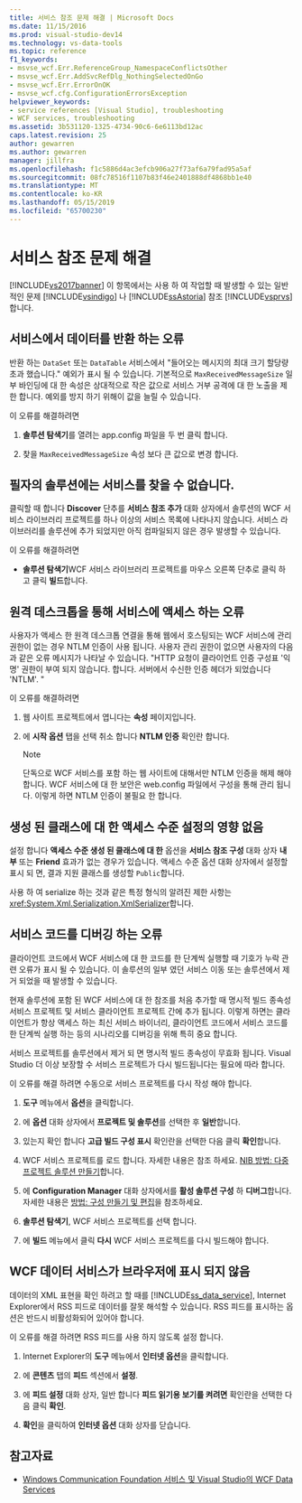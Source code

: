 ```yaml
---
title: 서비스 참조 문제 해결 | Microsoft Docs
ms.date: 11/15/2016
ms.prod: visual-studio-dev14
ms.technology: vs-data-tools
ms.topic: reference
f1_keywords:
- msvse_wcf.Err.ReferenceGroup_NamespaceConflictsOther
- msvse_wcf.Err.AddSvcRefDlg_NothingSelectedOnGo
- msvse_wcf.Err.ErrorOnOK
- msvse_wcf.cfg.ConfigurationErrorsException
helpviewer_keywords:
- service references [Visual Studio], troubleshooting
- WCF services, troubleshooting
ms.assetid: 3b531120-1325-4734-90c6-6e6113bd12ac
caps.latest.revision: 25
author: gewarren
ms.author: gewarren
manager: jillfra
ms.openlocfilehash: f1c5886d4ac3efcb906a27f73af6a79fad95a5af
ms.sourcegitcommit: 08fc78516f1107b83f46e2401888df4868bb1e40
ms.translationtype: MT
ms.contentlocale: ko-KR
ms.lasthandoff: 05/15/2019
ms.locfileid: "65700230"
---
```

# <a name="troubleshooting-service-references"></a>서비스 참조 문제 해결
[!INCLUDE[vs2017banner](../includes/vs2017banner.md)]
이 항목에서는 사용 하 여 작업할 때 발생할 수 있는 일반적인 문제 [!INCLUDE[vsindigo](../includes/vsindigo-md.md)] 나 [!INCLUDE[ssAstoria](../includes/ssastoria-md.md)] 참조 [!INCLUDE[vsprvs](../includes/vsprvs-md.md)]합니다.

## <a name="error-returning-data-from-a-service"></a>서비스에서 데이터를 반환 하는 오류
 반환 하는 `DataSet` 또는 `DataTable` 서비스에서 "들어오는 메시지의 최대 크기 할당량 초과 했습니다." 예외가 표시 될 수 있습니다. 기본적으로 `MaxReceivedMessageSize` 일부 바인딩에 대 한 속성은 상대적으로 작은 값으로 서비스 거부 공격에 대 한 노출을 제한 합니다. 예외를 방지 하기 위해이 값을 늘릴 수 있습니다.

 이 오류를 해결하려면

1. **솔루션 탐색기**를 열려는 app.config 파일을 두 번 클릭 합니다.

2. 찾을 `MaxReceivedMessageSize` 속성 보다 큰 값으로 변경 합니다.

## <a name="cannot-find-a-service-in-my-solution"></a>필자의 솔루션에는 서비스를 찾을 수 없습니다.
 클릭할 때 합니다 **Discover** 단추를 **서비스 참조 추가** 대화 상자에서 솔루션의 WCF 서비스 라이브러리 프로젝트를 하나 이상의 서비스 목록에 나타나지 않습니다. 서비스 라이브러리를 솔루션에 추가 되었지만 아직 컴파일되지 않은 경우 발생할 수 있습니다.

 이 오류를 해결하려면

- **솔루션 탐색기**WCF 서비스 라이브러리 프로젝트를 마우스 오른쪽 단추로 클릭 하 고 클릭 **빌드**합니다.

## <a name="error-accessing-a-service-over-a-remote-desktop"></a>원격 데스크톱을 통해 서비스에 액세스 하는 오류
 사용자가 액세스 한 원격 데스크톱 연결을 통해 웹에서 호스팅되는 WCF 서비스에 관리 권한이 없는 경우 NTLM 인증이 사용 됩니다. 사용자 관리 권한이 없으면 사용자의 다음과 같은 오류 메시지가 나타날 수 있습니다. "HTTP 요청이 클라이언트 인증 구성표 '익명' 권한이 부여 되지 않습니다. 합니다. 서버에서 수신한 인증 헤더가 되었습니다 'NTLM'. "

 이 오류를 해결하려면

1. 웹 사이트 프로젝트에서 엽니다는 **속성** 페이지입니다.

2. 에 **시작 옵션** 탭을 선택 취소 합니다 **NTLM 인증** 확인란 합니다.

    > [!NOTE]
    > 단독으로 WCF 서비스를 포함 하는 웹 사이트에 대해서만 NTLM 인증을 해제 해야 합니다. WCF 서비스에 대 한 보안은 web.config 파일에서 구성을 통해 관리 됩니다. 이렇게 하면 NTLM 인증이 불필요 한 합니다.

## <a name="access-level-for-generated-classes-setting-has-no-effect"></a>생성 된 클래스에 대 한 액세스 수준 설정의 영향 없음
 설정 합니다 **액세스 수준 생성 된 클래스에 대 한** 옵션을 **서비스 참조 구성** 대화 상자 **내부** 또는 **Friend** 효과가 없는 경우가 있습니다. 액세스 수준 옵션 대화 상자에서 설정할 표시 되 면, 결과 지원 클래스를 생성할 `Public`합니다.

 사용 하 여 serialize 하는 것과 같은 특정 형식의 알려진 제한 사항는 <xref:System.Xml.Serialization.XmlSerializer>합니다.

## <a name="error-debugging-service-code"></a>서비스 코드를 디버깅 하는 오류
 클라이언트 코드에서 WCF 서비스에 대 한 코드를 한 단계씩 실행할 때 기호가 누락 관련 오류가 표시 될 수 있습니다. 이 솔루션의 일부 였던 서비스 이동 또는 솔루션에서 제거 되었을 때 발생할 수 있습니다.

 현재 솔루션에 포함 된 WCF 서비스에 대 한 참조를 처음 추가할 때 명시적 빌드 종속성 서비스 프로젝트 및 서비스 클라이언트 프로젝트 간에 추가 됩니다. 이렇게 하면는 클라이언트가 항상 액세스 하는 최신 서비스 바이너리, 클라이언트 코드에서 서비스 코드를 한 단계씩 실행 하는 등의 시나리오를 디버깅을 위해 특히 중요 합니다.

 서비스 프로젝트를 솔루션에서 제거 되 면 명시적 빌드 종속성이 무효화 됩니다. Visual Studio 더 이상 보장할 수 서비스 프로젝트가 다시 빌드됩니다는 필요에 따라 합니다.

 이 오류를 해결 하려면 수동으로 서비스 프로젝트를 다시 작성 해야 합니다.

1. **도구** 메뉴에서 **옵션**을 클릭합니다.

2. 에 **옵션** 대화 상자에서 **프로젝트 및 솔루션**를 선택한 후 **일반**합니다.

3. 있는지 확인 합니다 **고급 빌드 구성 표시** 확인란을 선택한 다음 클릭 **확인**합니다.

4. WCF 서비스 프로젝트를 로드 합니다. 자세한 내용은 참조 하세요. [NIB 방법: 다중 프로젝트 솔루션 만들기](https://msdn.microsoft.com/02ecd6dd-0114-46fe-b335-ba9c5e3020d6)합니다.

5. 에 **Configuration Manager** 대화 상자에서를 **활성 솔루션 구성** 하 **디버그**합니다. 자세한 내용은 [방법: 구성 만들기 및 편집](../ide/how-to-create-and-edit-configurations.md)을 참조하세요.

6. **솔루션 탐색기**, WCF 서비스 프로젝트를 선택 합니다.

7. 에 **빌드** 메뉴에서 클릭 **다시** WCF 서비스 프로젝트를 다시 빌드해야 합니다.

## <a name="wcf-data-services-do-not-display-in-the-browser"></a>WCF 데이터 서비스가 브라우저에 표시 되지 않음
 데이터의 XML 표현을 확인 하려고 할 때를 [!INCLUDE[ss_data_service](../includes/ss-data-service-md.md)], Internet Explorer에서 RSS 피드로 데이터를 잘못 해석할 수 있습니다. RSS 피드를 표시하는 옵션은 반드시 비활성화되어 있어야 합니다.

 이 오류를 해결 하려면 RSS 피드를 사용 하지 않도록 설정 합니다.

1. Internet Explorer의 **도구** 메뉴에서 **인터넷 옵션**을 클릭합니다.

2. 에 **콘텐츠** 탭의 **피드** 섹션에서 **설정**.

3. 에 **피드 설정** 대화 상자, 일반 합니다 **피드 읽기용 보기를 켜려면** 확인란을 선택한 다음 클릭 **확인**.

4. **확인**을 클릭하여 **인터넷 옵션** 대화 상자를 닫습니다.

## <a name="see-also"></a>참고자료

- [Windows Communication Foundation 서비스 및 Visual Studio의 WCF Data Services](../data-tools/windows-communication-foundation-services-and-wcf-data-services-in-visual-studio.md)